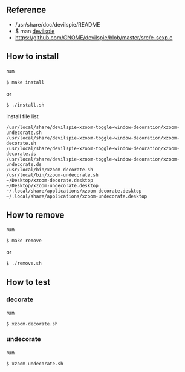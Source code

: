 
## Reference

* /usr/share/doc/devilspie/README
* $ man [devilspie](http://manpages.ubuntu.com/manpages/bionic/en/man1/devilspie.1.html)
* https://github.com/GNOME/devilspie/blob/master/src/e-sexp.c

## How to install

run

``` sh
$ make install
```

or

``` sh
$ ./install.sh
```

install file list

```
/usr/local/share/devilspie-xzoom-toggle-window-decoration/xzoom-undecorate.sh
/usr/local/share/devilspie-xzoom-toggle-window-decoration/xzoom-decorate.sh
/usr/local/share/devilspie-xzoom-toggle-window-decoration/xzoom-decorate.ds
/usr/local/share/devilspie-xzoom-toggle-window-decoration/xzoom-undecorate.ds
/usr/local/bin/xzoom-decorate.sh
/usr/local/bin/xzoom-undecorate.sh
~/Desktop/xzoom-decorate.desktop
~/Desktop/xzoom-undecorate.desktop
~/.local/share/applications/xzoom-decorate.desktop
~/.local/share/applications/xzoom-undecorate.desktop
```


## How to remove

run

``` sh
$ make remove
```

or

``` sh
$ ./remove.sh
```


## How to test

### decorate

run

``` sh
$ xzoom-decorate.sh
```

### undecorate

run

``` sh
$ xzoom-undecorate.sh
```
